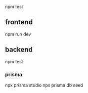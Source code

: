 npm test
## frontend
npm run dev

## backend
npm test
### prisma
npx prisma studio
npx prisma db seed